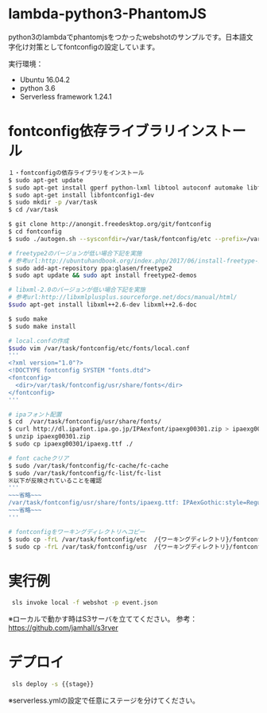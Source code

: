 # lambda-python3-PhantomJS
python3のlambdaでphantomjsをつかったwebshotのサンプルです。日本語文字化け対策としてfontconfigの設定しています。

実行環境：
- Ubuntu 16.04.2
- python 3.6
- Serverless framework 1.24.1

# fontconfig依存ライブラリインストール
```sh
１・fontconfigの依存ライブラリをインストール
$ sudo apt-get update
$ sudo apt-get install gperf python-lxml libtool autoconf automake libfreetype6-dev
$ sudo apt-get install libfontconfig1-dev
$ sudo mkdir -p /var/task
$ cd /var/task

$ git clone http://anongit.freedesktop.org/git/fontconfig
$ cd fontconfig
$ sudo ./autogen.sh --sysconfdir=/var/task/fontconfig/etc --prefix=/var/task/fontconfig/usr --mandir=/var/task/fontconfig/usr/share/man --enable-libxml2

# freetype2のバージョンが低い場合下記を実施
# 参考url:http://ubuntuhandbook.org/index.php/2017/06/install-freetype-2-8-in-ubuntu-16-04-17-04/
$ sudo add-apt-repository ppa:glasen/freetype2
$ sudo apt update && sudo apt install freetype2-demos

# libxml-2.0のバージョンが低い場合下記を実施
# 参考url:http://libxmlplusplus.sourceforge.net/docs/manual/html/
$sudo apt-get install libxml++2.6-dev libxml++2.6-doc

$ sudo make
$ sudo make install

# local.confの作成
$sudo vim /var/task/fontconfig/etc/fonts/local.conf
'''
<?xml version="1.0"?>
<!DOCTYPE fontconfig SYSTEM "fonts.dtd">
<fontconfig>
  <dir>/var/task/fontconfig/usr/share/fonts</dir>
</fontconfig>
'''

# ipaフォント配置
$ cd  /var/task/fontconfig/usr/share/fonts/
$ curl http://dl.ipafont.ipa.go.jp/IPAexfont/ipaexg00301.zip > ipaexg00301.zip
$ unzip ipaexg00301.zip
$ sudo cp ipaexg00301/ipaexg.ttf ./

# font cacheクリア
$ sudo /var/task/fontconfig/fc-cache/fc-cache
$ sudo /var/task/fontconfig/fc-list/fc-list
※以下が反映されていることを確認
'''
~~~省略~~~
/var/task/fontconfig/usr/share/fonts/ipaexg.ttf: IPAexGothic:style=Regular
~~~省略~~~
'''

# fontconfigをワーキングディレクトリへコピー
$ sudo cp -frL /var/task/fontconfig/etc  /{ワーキングディレクトリ}/fontconfig/
$ sudo cp -frL /var/task/fontconfig/usr  /{ワーキングディレクトリ}/fontconfig/
```

# 実行例
```sh
 sls invoke local -f webshot -p event.json
```
※ローカルで動かす時はS3サーバを立ててください。
参考：https://github.com/jamhall/s3rver

# デプロイ
```sh
 sls deploy -s {{stage}}
```
※serverless.ymlの設定で任意にステージを分けてください。
